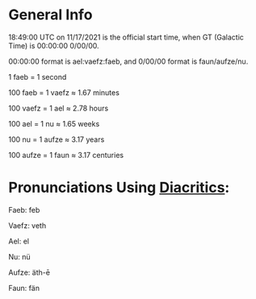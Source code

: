 # General Info

18:49:00 UTC on 11/17/2021 is the official start time, when GT (Galactic Time) is 00:00:00 0/00/00.

00:00:00 format is ael:vaefz:faeb, and 0/00/00 format is faun/aufze/nu.

1 faeb = 1 second

100 faeb = 1 vaefz ≈ 1.67 minutes

100 vaefz = 1 ael ≈ 2.78 hours

100 ael  = 1 nu ≈ 1.65 weeks

100 nu = 1 aufze ≈ 3.17 years

100 aufze = 1 faun ≈ 3.17 centuries

# Pronunciations Using [Diacritics](https://spellpundit.com/spellshakti/diacritical-marks):

Faeb:    feb

Vaefz:   veth

Ael:     el

Nu:      nü

Aufze:   äth-ē

Faun:    fän